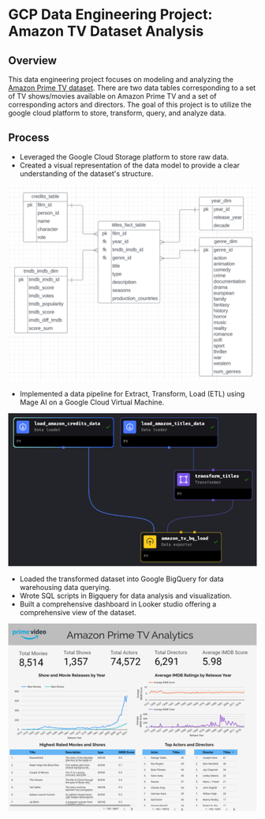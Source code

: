 # GCP Data Engineering Project: Amazon TV Dataset Analysis

## Overview
This data engineering project focuses on modeling and analyzing the [Amazon Prime TV dataset](https://www.kaggle.com/datasets/victorsoeiro/amazon-prime-tv-shows-and-movies). There are two data tables corresponding to a set of TV shows/movies available on Amazon Prime TV and a set of corresponding actors and directors. The goal of this project is to utilize the google cloud platform to store, transform, query, and analyze data. 

## Process
- Leveraged the Google Cloud Storage platform to store raw data.
- Created a visual representation of the data model to provide a clear understanding of the dataset's structure.

<img src="images/data_model.png"/>

- Implemented a data pipeline for Extract, Transform, Load (ETL) using Mage AI on a Google Cloud Virtual Machine.

<img src="images/pipeline.png"/>

- Loaded the transformed dataset into Google BigQuery for data warehousing data querying.
- Wrote SQL scripts in Bigquery for data analysis and visualization.
- Built a comprehensive dashboard in Looker studio offering a comprehensive view of the dataset.

<img src="images/amazon_tv_dashboard.png"/>

  
